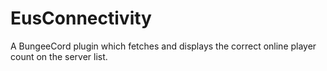 # EusConnectivity
A BungeeCord plugin which fetches and displays the correct online player count on the server list.
